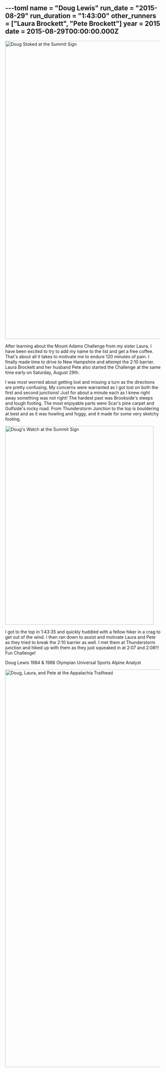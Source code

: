---toml
name = "Doug Lewis"
run_date = "2015-08-29"
run_duration = "1:43:00"
other_runners = ["Laura Brockett", "Pete Brockett"]
year = 2015
date = 2015-08-29T00:00:00.000Z
---
<img src="/assets/images/uploads/lewis-summit.jpg" alt="Doug Stoked at the Summit Sign" width="1280" height="960" class="img-fluid">

After learning about the Mount Adams Challenge from my sister Laura, I have been excited to try to add my name to the list and get a free coffee. That's about all it takes to motivate me to endure 120 minutes of pain. I finally made time to drive to New Hampshire and attempt the 2:10 barrier. Laura Brockett and her husband Pete also started the Challenge at the same time early on Saturday, August 29th.

I was most worried about getting lost and missing a turn as the directions are pretty confusing. My concerns were warranted as I got lost on both the first and second junctions! Just for about a minute each as I knew right away something was not right! The hardest past was Brookside's steeps and tough footing. The most enjoyable parts were Scar's pine carpet and Gulfside's rocky road. From Thunderstorm Junction to the top is bouldering at best and as it was howling and foggy, and it made for some very sketchy footing.

<img src="/assets/images/uploads/lewis-watch.jpg" alt="Doug's Watch at the Summit Sign" width="480" height="640" class="img-fluid">

I got to the top in 1:43:35 and quickly huddled with a fellow hiker in a crag to get out of the wind. I then ran down to assist and motivate Laura and Pete as they tried to break the 2:10 barrier as well. I met them at Thunderstorm junction and hiked up with them as they just squeaked in at 2:07 and 2:08!!! Fun Challenge!

Doug Lewis
1984 &amp; 1988 Olympian
Universal Sports Alpine Analyst

<img src="/assets/images/uploads/lewis.jpg" alt="Doug, Laura, and Pete at the Appalachia Trailhead" width="960" height="1280" class="img-fluid">



